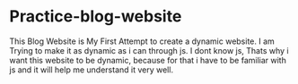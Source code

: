 # Practice-blog-website

This Blog Website is My First Attempt to create a dynamic website. I am Trying to make it as dynamic as i can through js. I dont know js, Thats why i want this website to
be dynamic, because for that i have to be familiar with js and it will help me understand it very well.
